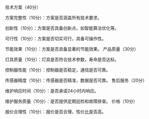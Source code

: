 技术方案（40分）

方案完整性（10分）：方案是否涵盖所有技术要求。

创新性（10分）：方案是否具备创新点，如智能算法优化等。

可行性（10分）：方案是否切实可行，具备可操作性。

节能效果（10分）：方案是否具备显著的节能效果。
产品质量（30分）

灯具质量（10分）：灯具是否符合技术参数，寿命是否达标。

控制器性能（10分）：控制器是否稳定，通信是否可靠。

传感器精度（10分）：传感器是否精准，数据是否可靠。
售后服务（20分）

维护响应时间（10分）：是否承诺24小时内响应。

维护服务质量（10分）：是否提供定期巡检和故障排查。
价格（10分）

报价合理性（10分）：报价是否合理，性价比是否高。